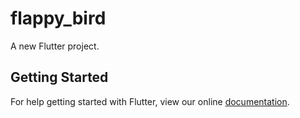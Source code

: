 # flappy_bird

A new Flutter project.

## Getting Started

For help getting started with Flutter, view our online
[documentation](http://flutter.io/).
